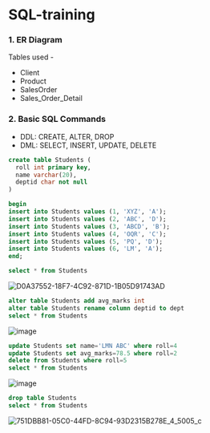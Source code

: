 # SQL-training

### 1. ER Diagram

Tables used - 
- Client
- Product
- SalesOrder
- Sales_Order_Detail

### 2. Basic SQL Commands

- DDL: CREATE, ALTER, DROP
- DML: SELECT, INSERT, UPDATE, DELETE
```sql
create table Students (
  roll int primary key,
  name varchar(20),
  deptid char not null
)

begin
insert into Students values (1, 'XYZ', 'A');
insert into Students values (2, 'ABC', 'D');
insert into Students values (3, 'ABCD', 'B');
insert into Students values (4, 'OQR', 'C');
insert into Students values (5, 'PQ', 'D');
insert into Students values (6, 'LM', 'A');
end;

select * from Students
```

![D0A37552-18F7-4C92-871D-1B05D91743AD](https://github.com/user-attachments/assets/f661a3fa-4619-4727-b537-827bda2424f9)

```sql
alter table Students add avg_marks int
alter table Students rename column deptid to dept
select * from Students
```

![image](https://github.com/user-attachments/assets/b91a6d03-c84b-4b63-9e83-a9ae2b3371ee)

```sql
update Students set name='LMN ABC' where roll=4
update Students set avg_marks=78.5 where roll=2
delete from Students where roll=5
select * from Students
```

![image](https://github.com/user-attachments/assets/a17bee9a-fa88-4f34-bc93-1f65dea9d5ea)

```sql
drop table Students
select * from Students
```

![751DBB81-05C0-44FD-8C94-93D2315B278E_4_5005_c](https://github.com/user-attachments/assets/f7f9b354-6a33-4181-8c3c-94d1062feab8)

